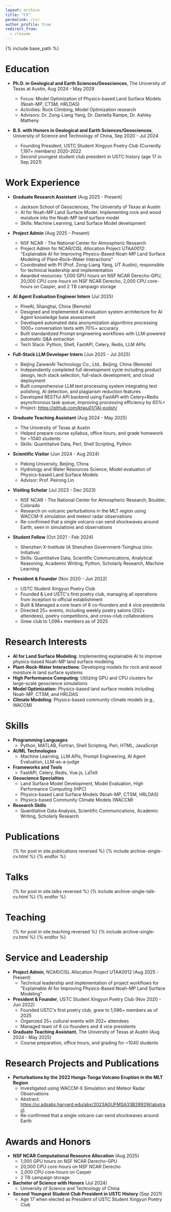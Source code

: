 ```yaml
---
layout: archive
title: "CV"
permalink: /cv/
author_profile: true
redirect_from:
  - /resume
---
```


{% include base_path %}

Education
======
* **Ph.D. in Geological and Earth Sciences/Geosciences**, The University of Texas at Austin, Aug 2024 - May 2029
  * Focus: Model Optimization of Physics-based Land Surface Models (Noah-MP, CTSM, HRLDAS)
  * Activities: Rock Climbing, Model Optimization research
  * Advisors: Dr. Zong-Liang Yang, Dr. Daniella Rampe, Dr. Ashley Matheny

* **B.S. with Honors in Geological and Earth Sciences/Geosciences**, University of Science and Technology of China, Sep 2020 - Jul 2024
  * Founding President, USTC Student Xingyun Poetry Club (Currently 1,197+ members) 2020-2022
  * Second youngest student club president in USTC history (age 17 in Sep 2021)

Work Experience
======
* **Graduate Research Assistant** (Aug 2025 - Present)
  * Jackson School of Geosciences, The University of Texas at Austin
  * AI for Noah-MP Land Surface Model: Implementing rock and wood moisture into the Noah-MP land surface model
  * Skills: Machine Learning, Land Surface Model development

* **Project Admin** (Aug 2025 - Present)
  * NSF NCAR - The National Center for Atmospheric Research
  * Project Admin for NCAR/CISL Allocation Project UTAA0012: "Explainable AI for Improving Physics-Based Noah-MP Land Surface Modeling of Plant–Rock–Water Interactions"
  * Coordinated with PI (Prof. Zong-Liang Yang, UT Austin), responsible for technical leadership and implementation
  * Awarded resources: 1,000 GPU hours on NSF NCAR Derecho-GPU, 20,000 CPU core-hours on NSF NCAR Derecho, 2,000 CPU core-hours on Casper, and 2 TB campaign storage

* **AI Agent Evaluation Engineer Intern** (Jul 2025)
  * PineAI, Shanghai, China (Remote)
  * Designed and implemented AI evaluation system architecture for AI Agent knowledge base assessment
  * Developed automated data anonymization algorithms processing 1000+ conversation texts with 70%+ accuracy
  * Built standardized Prompt engineering workflows with LLM-powered automatic Q&A extraction
  * Tech Stack: Python, Shell, FastAPI, Celery, Redis, LLM APIs

* **Full-Stack LLM Developer Intern** (Jun 2025 - Jul 2025)
  * Beijing ZaiwenAI Technology Co., Ltd., Beijing, China (Remote)
  * Independently completed full development cycle including product design, tech stack selection, full-stack development, and cloud deployment
  * Built comprehensive LLM text processing system integrating text polishing, AI detection, and plagiarism reduction features
  * Developed RESTful API backend using FastAPI with Celery+Redis asynchronous task queue, improving processing efficiency by 65%+
  * Project: https://github.com/ktwu01/1AI-polish/

* **Graduate Teaching Assistant** (Aug 2024 - May 2025)
  * The University of Texas at Austin
  * Helped prepare course syllabus, office hours, and grade homework for ~1040 students
  * Skills: Quantitative Data, Perl, Shell Scripting, Python

* **Scientific Visitor** (Jun 2024 - Aug 2024)
  * Peking University, Beijing, China
  * Hydrology and Water Resources Science, Model evaluation of Physics-based Land Surface Models
  * Advisor: Prof. Peirong Lin

* **Visiting Scholar** (Jul 2023 - Dec 2023)
  * NSF NCAR - The National Center for Atmospheric Research, Boulder, Colorado
  * Research on volcanic perturbations in the MLT region using WACCM-X simulation and meteor radar observations
  * Re-confirmed that a single volcano can send shockwaves around Earth, seen in simulations and observations

* **Student Fellow** (Oct 2021 - Feb 2024)
  * Shenzhen X-Institute (A Shenzhen Government-Tsinghua Univ. Initiative)
  * Skills: Quantitative Data, Scientific Communications, Analytical Reasoning, Academic Writing, Python, Scholarly Research, Machine Learning

* **President & Founder** (Nov 2020 - Jun 2022)
  * USTC Student Xingyun Poetry Club
  * Founded & Led USTC's first poetry club, managing all operations from inception to official establishment
  * Built & Managed a core team of 8 co-founders and 4 vice presidents
  * Directed 25+ events, including weekly poetry salons (202+ attendees), poetry competitions, and cross-club collaborations
  * Grew club to 1,096+ members as of 2025

Research Interests
======
* **AI for Land Surface Modeling**: Implementing explainable AI to improve physics-based Noah-MP land surface modeling
* **Plant-Rock-Water Interactions**: Developing models for rock and wood moisture in land surface systems
* **High Performance Computing**: Utilizing GPU and CPU clusters for large-scale geoscience simulations
* **Model Optimization**: Physics-based land surface models including Noah-MP, CTSM, and HRLDAS
* **Climate Modeling**: Physics-based community climate models (e.g., WACCM)

Skills
======
* **Programming Languages**
  * Python, MATLAB, Fortran, Shell Scripting, Perl, HTML, JavaScript
* **AI/ML Technologies**
  * Machine Learning, LLM APIs, Prompt Engineering, AI Agent Evaluation, LLM-as-a-judge
* **Frameworks and Tools**
  * FastAPI, Celery, Redis, Vue.js, LaTeX
* **Geoscience Specialties**
  * Land Surface Model Development, Model Evaluation, High Performance Computing (HPC)
  * Physics-based Land Surface Models (Noah-MP, CTSM, HRLDAS)
  * Physics-based Community Climate Models (WACCM)
* **Research Skills**
  * Quantitative Data Analysis, Scientific Communications, Academic Writing, Scholarly Research

Publications
======
  <ul>{% for post in site.publications reversed %}
    {% include archive-single-cv.html %}
  {% endfor %}</ul>
  
Talks
======
  <ul>{% for post in site.talks reversed %}
    {% include archive-single-talk-cv.html  %}
  {% endfor %}</ul>
  
Teaching
======
  <ul>{% for post in site.teaching reversed %}
    {% include archive-single-cv.html %}
  {% endfor %}</ul>
  
Service and Leadership
======
* **Project Admin**, NCAR/CISL Allocation Project UTAA0012 (Aug 2025 - Present)
  * Technical leadership and implementation of project workflows for "Explainable AI for Improving Physics-Based Noah-MP Land Surface Modeling"
* **President & Founder**, USTC Student Xingyun Poetry Club (Nov 2020 - Jun 2022)
  * Founded USTC's first poetry club, grew to 1,096+ members as of 2025
  * Organized 25+ cultural events with 202+ attendees
  * Managed team of 8 co-founders and 4 vice presidents
* **Graduate Teaching Assistant**, The University of Texas at Austin (Aug 2024 - May 2025)
  * Course preparation, office hours, and grading for ~1040 students

Research Projects and Publications
======
* **Perturbations by the 2022 Hunga-Tonga Volcano Eruption in the MLT Region**
  * Investigated using WACCM-X Simulation and Meteor Radar Observations
  * Abstract: https://ui.adsabs.harvard.edu/abs/2023AGUFMSA33B2892W/abstract
  * Re-confirmed that a single volcano can send shockwaves around Earth

Awards and Honors
======
* **NSF NCAR Computational Resource Allocation** (Aug 2025)
  * 1,000 GPU hours on NSF NCAR Derecho-GPU
  * 20,000 CPU core-hours on NSF NCAR Derecho
  * 2,000 CPU core-hours on Casper
  * 2 TB campaign storage
* **Bachelor of Science with Honors** (Jul 2024)
  * University of Science and Technology of China
* **Second Youngest Student Club President in USTC History** (Sep 2021)
  * Age 17 when elected as President of USTC Student Xingyun Poetry Club
